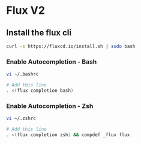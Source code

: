 # Flux V2

## Install the flux cli

``` sh
curl -s https://fluxcd.io/install.sh | sudo bash
```

### Enable Autocompletion - Bash

``` sh
vi ~/.bashrc

# Add this line
. <(flux completion bash)
```

### Enable Autocompletion - Zsh

``` sh
vi ~/.zshrc

# Add this line
. <(flux completion zsh) && compdef _flux flux
```
